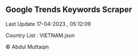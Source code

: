 

## Google Trends Keywords Scraper 
 
Last Update 17-04-2023 , 05:12:09

Country List :
VIETNAM.json



© Abdul Muttaqin 
